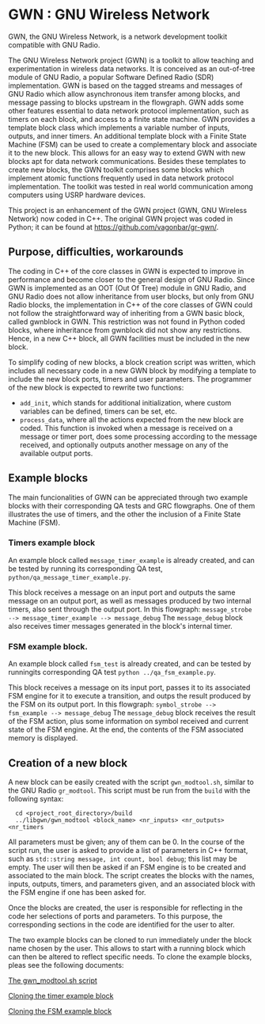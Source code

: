 # GWN : GNU Wireless Network

GWN, the GNU Wireless Network, is a network development toolkit compatible with GNU Radio.

The GNU Wireless Network project (GWN) is a toolkit to allow teaching and experimentation in wireless data networks. It is conceived as an out-of-tree module of GNU Radio, a popular Software Defined Radio (SDR) implementation. GWN is based on the tagged streams and messages of GNU Radio which allow asynchronous item transfer among blocks, and message passing to blocks upstream in the flowgraph. GWN adds some other features essential to data network protocol implementation, such as timers on each block, and access to a finite state machine. GWN provides a template block class which implements a variable number of inputs, outputs, and inner timers. An additional template block with a Finite State Machine (FSM) can be used to create a complementary block and associate it to the new block. This allows for an easy way to extend GWN with new blocks apt for data network communications. Besides these templates to create new blocks, the GWN toolkit comprises some blocks which implement atomic functions frequently used in data network protocol implementation. The toolkit was tested in real world communication among computers using USRP hardware devices.

This project is an enhancement of the GWN project (GWN, GNU Wireless Network) now coded in C++. The original GWN project was coded in Python; it can be found at https://github.com/vagonbar/gr-gwn/.

## Purpose, difficulties, workarounds

The coding in C++ of the core classes in GWN is expected to improve in performance and become closer to the general design of GNU Radio. Since GWN is implemented as an OOT (Out Of Tree) module in GNU Radio, and GNU Radio does not allow inheritance from user blocks, but only from GNU Radio blocks, the implementation in C++ of the core classes of GWN could not follow the straightforward way of inheriting from a GWN basic block, called gwnblock in GWN. This restriction was not found in Python coded blocks, where inheritance from gwnblock did not show any restrictions. Hence, in a new C++ block, all GWN facilities must be included in the new block. 

To simplify coding of new blocks, a block creation script was written, which includes all necessary code in a new GWN block by modifying a template to include the new block ports, timers and user parameters. The programmer of the new block is expected to rewrite two functions:
- `add_init`, which stands for additional initialization, where custom variables can be defined, timers can be set, etc.
- `process_data`, where all the actions expected from the new block are coded. This function is invoked when a message is received on a message or timer port, does some processing according to the message received, and optionally outputs another message on any of the available output ports.

## Example blocks

The main funcionalities of GWN can be appreciated through two example blocks with their corresponding QA tests and GRC flowgraphs. One of them illustrates the use of timers, and the other the inclusion of a Finite State Machine (FSM).

### Timers example block

An example block called `message_timer_example` is already created, and can be tested by running its corresponding QA test, `python/qa_message_timer_example.py`. 

This block receives a message on an input port and outputs the same message on an output port, as well as messages produced by two internal timers, also sent through the output port. In this flowgraph:
`message_strobe --> message_timer_example --> message_debug`
The `message_debug` block also receives timer messages generated in the block's internal timer.

### FSM example block.

An example block called `fsm_test` is already created, and can be tested by runningits corresponding QA test `python ../qa_fsm_example.py`.

This block receives a message on its input port, passes it to its associated FSM engine for it to execute a transition, and outps the result produced by the FSM on its output port. In this flowgraph:
    `symbol_strobe --> fsm_example --> message_debug`
The `message_debug` block receives the result of the FSM action, plus some information on symbol received and current state of the FSM engine. At the end, the contents of the FSM associated memory is displayed.

## Creation of a new block

A new block can be easily created with the script `gwn_modtool.sh`, similar to the GNU Radio `gr_modtool`. This script must be run from the `build` with the following syntax:
```
  cd <project_root_directory>/build
  ../libgwn/gwn_modtool <block_name> <nr_inputs> <nr_outputs> <nr_timers
```
All parameters must be given; any of them can be 0. In the course of the script run, the user is asked to provide a list of parameters in C++ format, such as `std::string message, int count, bool debug`; this list may be empty. The user will then be asked if an FSM engine is to be created and associated to the main block. The script creates the blocks with the names, inputs, outputs, timers, and parameters given, and an associated block with the FSM engine if one has been asked for.

Once the blocks are created, the user is responsible for reflecting in the code her selections of ports and parameters. To this purpose, the corresponding sections in the code are identified for the user to alter.

The two example blocks can be cloned to run immediately under the block name chosen by the user. This allows to start with a running block which can then be altered to reflect specific needs. To clone the example blocks, pleas see the following documents:

[The gwn_modtool.sh script](libgwn/Docs/GWN_modtool.md)

[Cloning the timer example block](libgwn/Docs/Block_example.md)

[Cloning the FSM example block](libgwn/Docs/FSM_example.md)
